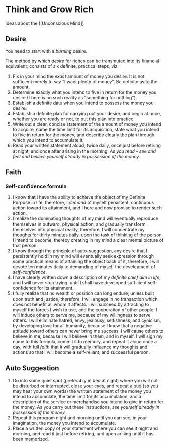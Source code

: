 # Think and Grow Rich

Ideas about the [[Unconscious Mind]]

## Desire

You need to start with a *burning* desire.

The method by which *desire* for riches can be transmuted into its financial equivalent, consists of six definite, practical steps, viz:

1. Fix in your mind the *exact* amount of money you desire. It is not sufficient merely to say "I want plenty of money". Be definite as to the amount. 
2. Determine exactly what you intend to five in return for the money you desire (There is no such reality as "something for nothing").
3. Establish a definite date when you intend to possess the money you desire.
4. Establish a definite plan for carrying out your desire, and begin at once, whether you are ready or not, to put this plan into practice.
5. Write out a clear, concise statement of the amount of money you intend to acquire, name the time limit for its acquisition, state what you intend to five in return for the money, and describe clearly the plan through which you intend to accumulate it.
6. Read your written statement aloud, twice daily, once just before retiring at night, and once after arising in the morning. *As you read - see and feel and believe yourself already in possession of the money.*

## Faith
### Self-confidence formula

1. I know that i have the ability to achieve the object of my Definite Purpose in life, therefore, I *demand* of myself persistent, continuous action toward its attainment, and I here and now promise to render such action.
2. I realize the dominating thoughts of my mind will eventually reproduce themselves in outward, physical action, and gradually transform themselves into physical reality, therefore, I will concentrate my thoughts for thirty minutes daily, upon the task of thinking of the person I intend to become, thereby creating in my mind a clear mental picture of that person.
3. I know through the principle of auto-suggestion, any desire that I persistently hold in my mind will eventually seek expression through some practical means of attaining the object back of it, therefore, I will devote ten minutes daily to demanding of myself the development of *self-confidence*.
4. I have clearly written down a description of my *definite chief aim in life*, and I will never stop trying, until I shall have developed sufficient self-confidence for its attainment.
5. I fully realize that no wealth or position can long endure, unless built upon truth and justice, therefore, I will engage in no transaction which does not benefit all whom it affects. I will succeed by attracting to myself the forces I wish to use, and the cooperation of other people. I will induce others to serve me, because of my willingness to serve others. I will eliminate hatred, envy, jealousy, selfishness, and cynicism, by developing love for all humanity, because I know that a negative attitude toward others can never bring me success. I will cause others to believe in me, because I will believe in them, and in myself.
I will sign my name to this formula, commit it to memory, and repeat it aloud once a day, with full *faith* that it will gradually influence my thoughts and actions so that I will become a self-reliant, and successful person. 


## Auto Suggestion

1. Go into some quiet spot (preferably in bed at night) where you will not be disturbed or interrupted, close your eyes, and repeat aloud (so you may hear your own words) the written statement of the money you intend to accumulate, the time limit for its accumulation, and a description of the service or merchandise you intend to give in return for the money. As you carry out these instructions, *see yourself already in possession of the money.*
2. Repeat this program night and morning until you can see, in your imagination, the money you intend to accumulate.
3. Place a written copy of your statement where you can see it night and morning, and read it just before retiring, and upon arising until it has been memorized. 

